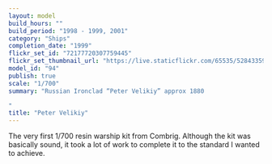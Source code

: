 ```yaml
---
layout: model
build_hours: ""
build_period: "1998 - 1999, 2001"
category: "Ships"
completion_date: "1999"
flickr_set_id: "72177720307759445"
flickr_set_thumbnail_url: "https://live.staticflickr.com/65535/52843359757_fa2851b361_m.jpg"
model_id: "94"
publish: true
scale: "1/700"
summary: "Russian Ironclad “Peter Velikiy” approx 1880 

"
title: "Peter Velikiy"
---
```


The very first 1/700 resin warship kit from Combrig. Although the kit was basically sound, it took a lot of work to complete it to the standard I wanted to achieve.
